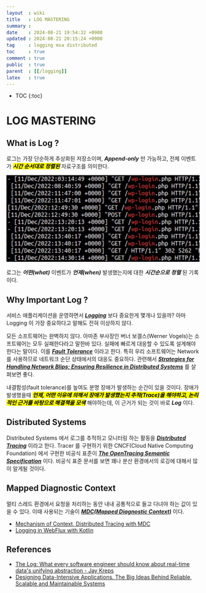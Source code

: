 ```yaml
---
layout  : wiki
title   : LOG MASTERING
summary : 
date    : 2024-08-21 19:54:32 +0900
updated : 2024-08-21 20:15:24 +0900
tag     : logging msa distributed
toc     : true
comment : true
public  : true
parent  : [[/logging]]
latex   : true
---
```

* TOC
{:toc}

# LOG MASTERING

## What is Log ?

로그는 가장 단순하게 추상화된 저장소이며, ___Append-only___ 만 가능하고, 전체 이벤트가 <mark><em><strong>시간 순서대로 정렬된</strong></em></mark> 자료구조를 의미한다.

![](/resource/wiki/logging-mastering/log.png)

로그는 ___어떤(what)___ 이벤트가 ___언제(when)___ 발생했는지에 대한 ___시간순으로 정렬___ 된 기록이다.

## Why Important Log ?

서비스 애플리케이션을 운영하면서 ___[Logging](https://en.wikipedia.org/wiki/Logging_(computing))___ 보다 중요한게 몇개나 있을까? 아마 Logging 이 가장 중요하다고 말해도 전혀 이상하지 않다.

모든 소프트웨어는 완벽하지 않다. 아마존 부사장인 버너 보겔스(Werner Vogels)는 소프트웨어는 모두 실패한다라고 말한바 있다. 실패에 빠르게 대응할 수 있도록 설계해야 한다는 말이다. 이를 ___[Fault Tolerance](https://baekjungho.github.io/wiki/msa/msa-fault-tolerance/)___ 이라고 한다.
특히 우리 소프트웨어는 Network 를 사용하므로 네트워크 순단 상태에서의 대응도 중요하다. 관련해서 ___[Strategies for Handling Network Blips; Ensuring Resilience in Distributed Systems](https://baekjungho.github.io/wiki/network/network-blip/)___ 를 살펴보면 좋다.

내결함성(fault tolerance)를 높여도 분명 장애가 발생하는 순간이 있을 것이다. 장애가 발생했을때 <mark><em><strong>언제, 어떤 이유에 의해서 장애가 발생했는지 추적(Trace)을 해야하고, 논리적인 근거를 바탕으로 해결책을 모색</strong></em></mark> 해야하는데, 이 근거가 되는 것이 바로 ___Log___ 이다.

## Distributed Systems

Distributed Systems 에서 로그를 추적하고 모니터링 하는 활동을 ___[Distributed Tracing](https://baekjungho.github.io/wiki/observability/msa-distributed-tracing/)___ 이라고 한다. 
Tracer 를 구현하기 위한 CNCF(Cloud Native Computing Foundation) 에서 구현한 비공식 표준이 ___[The OpenTracing Semantic Specification](https://github.com/opentracing/specification/blob/master/specification.md)___ 이다. 
비공식 표준 문서를 보면 꽤나 분산 환경에서의 로깅에 대해서 많이 알게될 것이다.

## Mapped Diagnostic Context

멀티 스레드 환경에서 요청을 처리하는 동안 내내 공통적으로 들고 다녀야 하는 값이 있을 수 있다. 이때 사용되는 기술이 ___[MDC(Mapped Diagnostic Context)](https://baekjungho.github.io/wiki/spring/spring-mdc/)___ 이다.

- [Mechanism of Context, Distributed Tracing with MDC](https://baekjungho.github.io/wiki/reactive/reactive-context/)
- [Logging in WebFlux with Kotlin](https://baekjungho.github.io/wiki/logging/logging-webflux-kotlin/)

## References

- [The Log: What every software engineer should know about real-time data's unifying abstraction - Jay Kreps](https://engineering.linkedin.com/distributed-systems/log-what-every-software-engineer-should-know-about-real-time-datas-unifying)
- [Designing Data-Intensive Applications. The Big Ideas Behind Reliable, Scalable and Maintainable Systems](https://ebrary.net/64591/computer_science/designing_data-intensive_applications_the_big_ideas_behind_reliable_scalable_and_maintainable_syst)